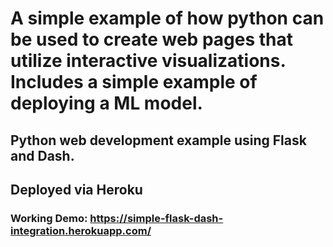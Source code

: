 # A simple example of how python can be used to create web pages that utilize interactive visualizations. Includes a simple example of deploying a ML model.

## Python web development example using Flask and Dash.
## Deployed via Heroku

### Working Demo: https://simple-flask-dash-integration.herokuapp.com/
